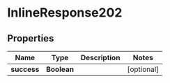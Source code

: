 
# InlineResponse202

## Properties
Name | Type | Description | Notes
------------ | ------------- | ------------- | -------------
**success** | **Boolean** |  |  [optional]



